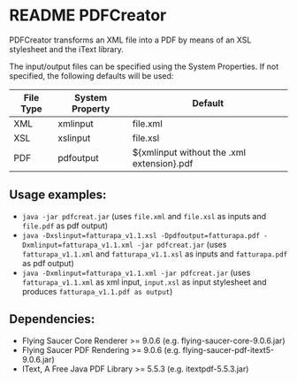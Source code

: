 # README PDFCreator


PDFCreator transforms an XML file into a PDF by means of an XSL stylesheet and the iText library.

The input/output files can be specified using the System Properties. If not specified, the following defaults will be used:

| File Type | System Property | Default                                    |
|-----------|-----------------|--------------------------------------------|
| XML       | xmlinput        | file.xml                                   |
| XSL       | xslinput        | file.xsl                                   |
| PDF       | pdfoutput       | ${xmlinput without the .xml extension}.pdf |

## Usage examples:

- ```java -jar pdfcreat.jar```
(uses `file.xml` and `file.xsl` as inputs and `file.pdf` as pdf output)
- ```java -Dxslinput=fatturapa_v1.1.xsl -Dpdfoutput=fatturapa.pdf -Dxmlinput=fatturapa_v1.1.xml -jar pdfcreat.jar```
(uses `fatturapa_v1.1.xml` and `fatturapa_v1.1.xsl` as inputs and `fatturapa.pdf` as pdf output)
- ```java -Dxmlinput=fatturapa_v1.1.xml -jar pdfcreat.jar```
(uses `fatturapa_v1.1.xml` as xml input, `input.xsl` as input stylesheet and produces `fatturapa_v1.1.pdf as output`)

## Dependencies:

- Flying Saucer Core Renderer >= 9.0.6 (e.g. flying-saucer-core-9.0.6.jar)
- Flying Saucer PDF Rendering >= 9.0.6 (e.g. flying-saucer-pdf-itext5-9.0.6.jar)
- IText, A Free Java PDF Library >= 5.5.3 (e.g. itextpdf-5.5.3.jar)
